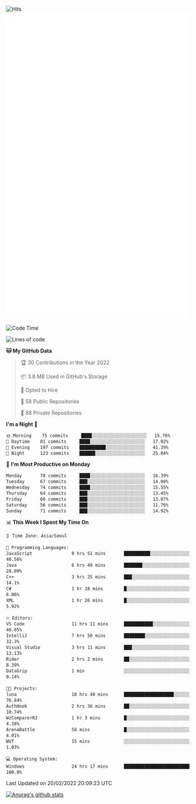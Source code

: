 ![Hits](https://hits.seeyoufarm.com/api/count/incr/badge.svg?url=https%3A%2F%2Fgithub.com%2Fkokose1234&count_bg=%2379C83D&title_bg=%23555555&icon=apple.svg&icon_color=%23E7E7E7&title=hits&edge_flat=false)
<br/>
![Metrics](https://github.com/kokose1234/kokose1234/blob/main/github-metrics.svg)

<!--START_SECTION:waka-->
![Code Time](http://img.shields.io/badge/Code%20Time-491%20hrs%2011%20mins-blue)

![Lines of code](https://img.shields.io/badge/From%20Hello%20World%20I%27ve%20Written-8%20Million%20lines%20of%20code-blue)

**🐱 My GitHub Data** 

> 🏆 30 Contributions in the Year 2022
 > 
> 📦 3.8 MB Used in GitHub's Storage 
 > 
> 💼 Opted to Hire
 > 
> 📜 58 Public Repositories 
 > 
> 🔑 88 Private Repositories  
 > 
**I'm a Night 🦉** 

```text
🌞 Morning    75 commits     ████░░░░░░░░░░░░░░░░░░░░░   15.76% 
🌆 Daytime    81 commits     ████░░░░░░░░░░░░░░░░░░░░░   17.02% 
🌃 Evening    197 commits    ██████████░░░░░░░░░░░░░░░   41.39% 
🌙 Night      123 commits    ██████░░░░░░░░░░░░░░░░░░░   25.84%

```
📅 **I'm Most Productive on Monday** 

```text
Monday       78 commits     ████░░░░░░░░░░░░░░░░░░░░░   16.39% 
Tuesday      67 commits     ███░░░░░░░░░░░░░░░░░░░░░░   14.08% 
Wednesday    74 commits     ████░░░░░░░░░░░░░░░░░░░░░   15.55% 
Thursday     64 commits     ███░░░░░░░░░░░░░░░░░░░░░░   13.45% 
Friday       66 commits     ███░░░░░░░░░░░░░░░░░░░░░░   13.87% 
Saturday     56 commits     ███░░░░░░░░░░░░░░░░░░░░░░   11.76% 
Sunday       71 commits     ███░░░░░░░░░░░░░░░░░░░░░░   14.92%

```


📊 **This Week I Spent My Time On** 

```text
⌚︎ Time Zone: Asia/Seoul

💬 Programming Languages: 
JavaScript               9 hrs 51 mins       ██████████░░░░░░░░░░░░░░░   40.56% 
Java                     6 hrs 49 mins       ███████░░░░░░░░░░░░░░░░░░   28.09% 
C++                      3 hrs 25 mins       ███░░░░░░░░░░░░░░░░░░░░░░   14.1% 
C#                       1 hr 28 mins        █░░░░░░░░░░░░░░░░░░░░░░░░   6.06% 
XML                      1 hr 26 mins        █░░░░░░░░░░░░░░░░░░░░░░░░   5.92%

🔥 Editors: 
VS Code                  11 hrs 11 mins      ███████████░░░░░░░░░░░░░░   46.05% 
IntelliJ                 7 hrs 50 mins       ████████░░░░░░░░░░░░░░░░░   32.3% 
Visual Studio            3 hrs 11 mins       ███░░░░░░░░░░░░░░░░░░░░░░   13.13% 
Rider                    2 hrs 2 mins        ██░░░░░░░░░░░░░░░░░░░░░░░   8.39% 
DataGrip                 1 min               ░░░░░░░░░░░░░░░░░░░░░░░░░   0.14%

🐱‍💻 Projects: 
luna                     18 hrs 40 mins      ███████████████████░░░░░░   76.84% 
AuthHook                 2 hrs 36 mins       ██░░░░░░░░░░░░░░░░░░░░░░░   10.74% 
WzComparerR2             1 hr 3 mins         █░░░░░░░░░░░░░░░░░░░░░░░░   4.38% 
ArenaBattle              58 mins             █░░░░░░░░░░░░░░░░░░░░░░░░   4.01% 
WUT                      15 mins             ░░░░░░░░░░░░░░░░░░░░░░░░░   1.03%

💻 Operating System: 
Windows                  24 hrs 17 mins      █████████████████████████   100.0%

```


 Last Updated on 20/02/2022 20:09:23 UTC
<!--END_SECTION:waka-->

[![Anurag's github stats](https://github-readme-stats.vercel.app/api?username=kokose1234&theme=dracula)](https://github.com/anuraghazra/github-readme-stats)



	
